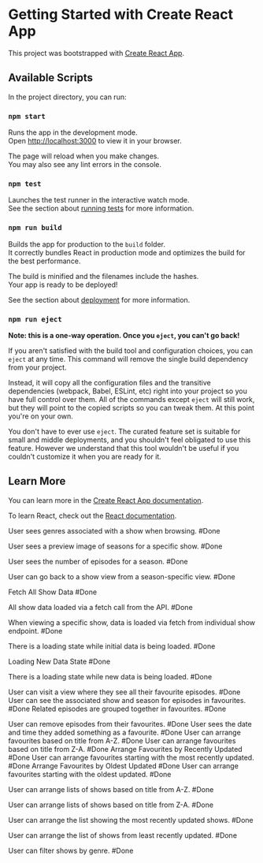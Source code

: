# Getting Started with Create React App

This project was bootstrapped with [Create React App](https://github.com/facebook/create-react-app).

## Available Scripts

In the project directory, you can run:

### `npm start`

Runs the app in the development mode.\
Open [http://localhost:3000](http://localhost:3000) to view it in your browser.

The page will reload when you make changes.\
You may also see any lint errors in the console.

### `npm test`

Launches the test runner in the interactive watch mode.\
See the section about [running tests](https://facebook.github.io/create-react-app/docs/running-tests) for more information.

### `npm run build`

Builds the app for production to the `build` folder.\
It correctly bundles React in production mode and optimizes the build for the best performance.

The build is minified and the filenames include the hashes.\
Your app is ready to be deployed!

See the section about [deployment](https://facebook.github.io/create-react-app/docs/deployment) for more information.

### `npm run eject`

**Note: this is a one-way operation. Once you `eject`, you can't go back!**

If you aren't satisfied with the build tool and configuration choices, you can `eject` at any time. This command will remove the single build dependency from your project.

Instead, it will copy all the configuration files and the transitive dependencies (webpack, Babel, ESLint, etc) right into your project so you have full control over them. All of the commands except `eject` will still work, but they will point to the copied scripts so you can tweak them. At this point you're on your own.

You don't have to ever use `eject`. The curated feature set is suitable for small and middle deployments, and you shouldn't feel obligated to use this feature. However we understand that this tool wouldn't be useful if you couldn't customize it when you are ready for it.

## Learn More

You can learn more in the [Create React App documentation](https://facebook.github.io/create-react-app/docs/getting-started).

To learn React, check out the [React documentation](https://reactjs.org/).


User sees genres associated with a show when browsing. #Done


User sees a preview image of seasons for a specific show. #Done

User sees the number of episodes for a season. #Done

User can go back to a show view from a season-specific view. #Done

 Fetch All Show Data #Done

All show data loaded via a fetch call from the API. #Done

When viewing a specific show, data is loaded via fetch from individual show endpoint. #Done


There is a loading state while initial data is being loaded. #Done


 Loading New Data State #Done

There is a loading state while new data is being loaded. #Done

User can visit a view where they see all their favourite episodes. #Done
User can see the associated show and season for episodes in favourites. #Done
Related episodes are grouped together in favourites. #Done

User can remove episodes from their favourites. #Done
User sees the date and time they added something as a favourite.  #Done
User can arrange favourites based on title from A-Z. #Done
User can arrange favourites based on title from Z-A. #Done
Arrange Favourites by Recently Updated #Done
User can arrange favourites starting with the most recently updated. #Done
Arrange Favourites by Oldest Updated #Done
User can arrange favourites starting with the oldest updated. #Done


User can arrange lists of shows based on title from A-Z. #Done

User can arrange lists of shows based on title from Z-A.  #Done

User can arrange the list showing the most recently updated shows.   #Done

User can arrange the list of shows from least recently updated.    #Done

User can filter shows by genre.  #Done

